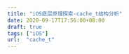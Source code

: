 ```yaml
---
title: "iOS底层原理探索-cache_t结构分析"
date: 2020-09-17T17:56:00+08:00
draft: true
tags: ["iOS"]
url:  "cache_t"
---
```


